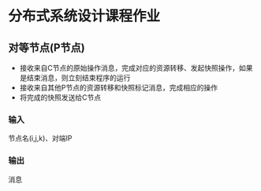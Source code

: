# 分布式系统设计课程作业

## 对等节点(P节点)

- 接收来自C节点的原始操作消息，完成对应的资源转移、发起快照操作，如果是结束消息，则立刻结束程序的运行
- 接收来自其他P节点的资源转移和快照标记消息，完成相应的操作
- 将完成的快照发送给C节点

### 输入

节点名(i,j,k)、对端IP

### 输出

消息

